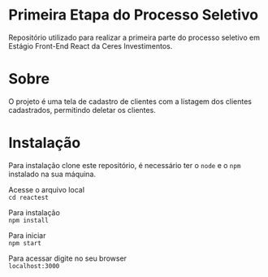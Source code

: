 # Primeira Etapa do Processo Seletivo
Repositório utilizado para realizar a primeira parte do processo seletivo em Estágio Front-End React da Ceres Investimentos.
# Sobre
O projeto é uma tela de cadastro de clientes com a listagem dos clientes cadastrados, permitindo deletar os clientes.
# Instalação
Para instalação clone este repositório, é necessário ter o ```node``` e o ```npm``` instalado na sua máquina.

Acesse o arquivo local <br/>
```cd reactest```<br/>

Para instalação<br/>
```npm install```<br/>

Para iniciar<br/>
```npm start```<br/>

Para acessar digite no seu browser<br/>
```localhost:3000```<br/>
